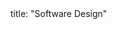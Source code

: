 <frontmatter>
title: "Software Design"
</frontmatter>

<include src="container-index-body.md" boilerplate />

